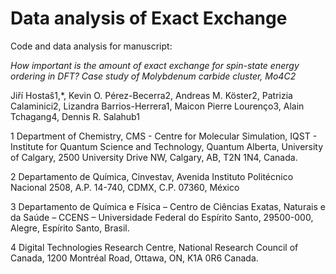 # Data analysis of Exact Exchange
Code and data analysis for manuscript:

_How important is the amount of exact exchange for spin-state energy ordering in DFT? Case study of Molybdenum carbide cluster, Mo4C2_

Jiří Hostaš1,*, Kevin O. Pérez-Becerra2, Andreas M. Köster2, Patrizia Calaminici2, Lizandra Barrios-Herrera1, Maicon Pierre Lourenço3, Alain Tchagang4, Dennis R. Salahub1

1 Department of Chemistry, CMS - Centre for Molecular Simulation, IQST - Institute for Quantum Science and Technology, Quantum Alberta, University of Calgary, 2500 University Drive NW, Calgary, AB, T2N 1N4, Canada.

2 Departamento de Química, Cinvestav, Avenida Instituto Politécnico Nacional 2508, A.P. 14-740, CDMX, C.P. 07360, México

3 Departamento de Química e Física – Centro de Ciências Exatas, Naturais e da Saúde – CCENS – Universidade Federal do Espírito Santo, 29500-000, Alegre, Espírito Santo, Brasil.

4 Digital Technologies Research Centre, National Research Council of Canada, 1200 Montréal Road, Ottawa, ON, K1A 0R6 Canada. 
